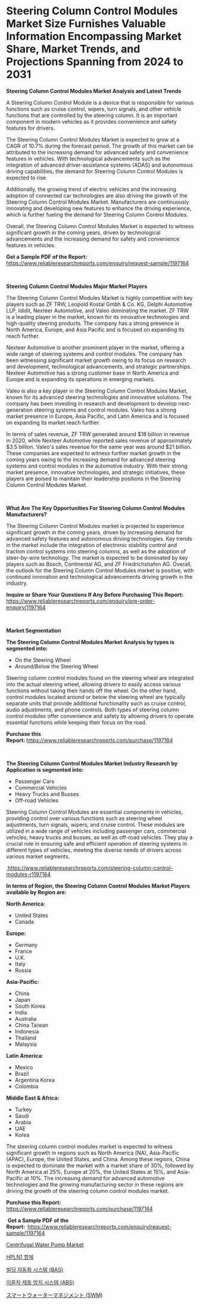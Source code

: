 <p><h1>Steering Column Control Modules Market Size Furnishes Valuable Information Encompassing Market Share, Market Trends, and Projections Spanning from 2024 to 2031</h1></p><p><strong>Steering Column Control Modules Market Analysis and Latest Trends</strong></p>
<p><p>A Steering Column Control Module is a device that is responsible for various functions such as cruise control, wipers, turn signals, and other vehicle functions that are controlled by the steering column. It is an important component in modern vehicles as it provides convenience and safety features for drivers.</p><p>The Steering Column Control Modules Market is expected to grow at a CAGR of 10.7% during the forecast period. The growth of this market can be attributed to the increasing demand for advanced safety and convenience features in vehicles. With technological advancements such as the integration of advanced driver-assistance systems (ADAS) and autonomous driving capabilities, the demand for Steering Column Control Modules is expected to rise.</p><p>Additionally, the growing trend of electric vehicles and the increasing adoption of connected car technologies are also driving the growth of the Steering Column Control Modules Market. Manufacturers are continuously innovating and developing new features to enhance the driving experience, which is further fueling the demand for Steering Column Control Modules.</p><p>Overall, the Steering Column Control Modules Market is expected to witness significant growth in the coming years, driven by technological advancements and the increasing demand for safety and convenience features in vehicles.</p></p>
<p><strong>Get a Sample PDF of the Report:&nbsp;</strong> <a href="https://www.reliableresearchreports.com/enquiry/request-sample/1197164">https://www.reliableresearchreports.com/enquiry/request-sample/1197164</a></p>
<p>&nbsp;</p>
<p><strong>Steering Column Control Modules Major Market Players</strong></p>
<p><p>The Steering Column Control Modules Market is highly competitive with key players such as ZF TRW, Leopold Kostal Gmbh & Co. KG, Delphi Automotive LLP, Ididit, Nexteer Automotive, and Valeo dominating the market. ZF TRW is a leading player in the market, known for its innovative technologies and high-quality steering products. The company has a strong presence in North America, Europe, and Asia Pacific and is focused on expanding its reach further.</p><p>Nexteer Automotive is another prominent player in the market, offering a wide range of steering systems and control modules. The company has been witnessing significant market growth owing to its focus on research and development, technological advancements, and strategic partnerships. Nexteer Automotive has a strong customer base in North America and Europe and is expanding its operations in emerging markets.</p><p>Valeo is also a key player in the Steering Column Control Modules Market, known for its advanced steering technologies and innovative solutions. The company has been investing in research and development to develop next-generation steering systems and control modules. Valeo has a strong market presence in Europe, Asia Pacific, and Latin America and is focused on expanding its market reach further.</p><p>In terms of sales revenue, ZF TRW generated around $18 billion in revenue in 2020, while Nexteer Automotive reported sales revenue of approximately $3.5 billion. Valeo's sales revenue for the same year was around $21 billion. These companies are expected to witness further market growth in the coming years owing to the increasing demand for advanced steering systems and control modules in the automotive industry. With their strong market presence, innovative technologies, and strategic initiatives, these players are poised to maintain their leadership positions in the Steering Column Control Modules Market.</p></p>
<p>&nbsp;</p>
<p><strong>What Are The Key Opportunities For Steering Column Control Modules Manufacturers?</strong></p>
<p><p>The Steering Column Control Modules market is projected to experience significant growth in the coming years, driven by increasing demand for advanced safety features and autonomous driving technologies. Key trends in the market include the integration of electronic stability control and traction control systems into steering columns, as well as the adoption of steer-by-wire technology. The market is expected to be dominated by key players such as Bosch, Continental AG, and ZF Friedrichshafen AG. Overall, the outlook for the Steering Column Control Modules market is positive, with continued innovation and technological advancements driving growth in the industry.</p></p>
<p><strong>Inquire or Share Your Questions If Any Before Purchasing This Report:</strong> <a href="https://www.reliableresearchreports.com/enquiry/pre-order-enquiry/1197164">https://www.reliableresearchreports.com/enquiry/pre-order-enquiry/1197164</a></p>
<p>&nbsp;</p>
<p><strong>Market Segmentation</strong></p>
<p><strong>The Steering Column Control Modules Market Analysis by types is segmented into:</strong></p>
<p><ul><li>On the Steering Wheel</li><li>Around/Below the Steering Wheel</li></ul></p>
<p><p>Steering column control modules found on the steering wheel are integrated into the actual steering wheel, allowing drivers to easily access various functions without taking their hands off the wheel. On the other hand, control modules located around or below the steering wheel are typically separate units that provide additional functionality such as cruise control, audio adjustments, and phone controls. Both types of steering column control modules offer convenience and safety by allowing drivers to operate essential functions while keeping their focus on the road.</p></p>
<p><strong>Purchase this Report:&nbsp;</strong><a href="https://www.reliableresearchreports.com/purchase/1197164">https://www.reliableresearchreports.com/purchase/1197164</a></p>
<p>&nbsp;</p>
<p><strong>The Steering Column Control Modules Market Industry Research by Application is segmented into:</strong></p>
<p><ul><li>Passenger Cars</li><li>Commercial Vehicles</li><li>Heavy Trucks and Busses</li><li>Off-road Vehicles</li></ul></p>
<p><p>Steering Column Control Modules are essential components in vehicles, providing control over various functions such as steering wheel adjustments, turn signals, wipers, and cruise control. These modules are utilized in a wide range of vehicles including passenger cars, commercial vehicles, heavy trucks and busses, as well as off-road vehicles. They play a crucial role in ensuring safe and efficient operation of steering systems in different types of vehicles, meeting the diverse needs of drivers across various market segments.</p></p>
<p><a href="https://www.reliableresearchreports.com/steering-column-control-modules-r1197164">&nbsp;https://www.reliableresearchreports.com/steering-column-control-modules-r1197164</a></p>
<p><strong>In terms of Region, the Steering Column Control Modules Market Players available by Region are:</strong></p>
<p>
    <p> <strong> North America: </strong>
        <ul>
            <li>United States</li>
            <li>Canada</li>
        </ul>
        </p> 
    <p> <strong> Europe: </strong>
        <ul>
            <li>Germany</li>
            <li>France</li>
            <li>U.K.</li>
            <li>Italy</li>
            <li>Russia</li>
        </ul>
        </p> 
    <p> <strong> Asia-Pacific: </strong>
        <ul>
            <li>China</li>
            <li>Japan</li>
            <li>South Korea</li>
            <li>India</li>
            <li>Australia</li>
            <li>China Taiwan</li>
            <li>Indonesia</li>
            <li>Thailand</li>
            <li>Malaysia</li>
        </ul>
        </p> 
    <p> <strong> Latin America: </strong>
        <ul>
            <li>Mexico</li>
            <li>Brazil</li>
            <li>Argentina Korea</li>
            <li>Colombia</li>
        </ul>
        </p> 
    <p> <strong> Middle East & Africa: </strong>
        <ul>
            <li>Turkey</li>
            <li>Saudi</li>
            <li>Arabia</li>
            <li>UAE</li>
            <li>Korea</li>
        </ul>
    </p>
    </p>
<p><p>The steering column control modules market is expected to witness significant growth in regions such as North America (NA), Asia-Pacific (APAC), Europe, the United States, and China. Among these regions, China is expected to dominate the market with a market share of 30%, followed by North America at 25%, Europe at 20%, the United States at 15%, and Asia-Pacific at 10%. The increasing demand for advanced automotive technologies and the growing manufacturing sector in these regions are driving the growth of the steering column control modules market.</p></p>
<p><strong>Purchase this Report: </strong><a href="https://www.reliableresearchreports.com/purchase/1197164">https://www.reliableresearchreports.com/purchase/1197164</a></p>
<p>&nbsp;<strong>Get a Sample PDF of the Report:&nbsp;&nbsp;</strong><a href="https://www.reliableresearchreports.com/enquiry/request-sample/1197164">https://www.reliableresearchreports.com/enquiry/request-sample/1197164</a></p>
<p><strong></strong></p>
<p><p><a href="https://github.com/nafiafirdania/Market-Research-Report-List-1/blob/main/centrifugal-water-pump-market.md">Centrifugal Water Pump Market</a></p><p><a href="https://medium.com/@cierrahayes645/%EA%B8%80%EB%A1%9C%EB%B2%8C-hpln1-%ED%95%AD%EC%B2%B4-%EC%8B%9C%EC%9E%A5%EC%9D%98-%ED%8F%AC%EA%B4%84%EC%A0%81-%EB%B6%84%EC%84%9D-%EC%84%B1%EC%9E%A5-%EC%B6%94%EC%84%B8-%EB%B0%8F-%EC%8B%9C%EC%9E%A5-%EC%98%88%EC%B8%A1-2024-2031-3acb5b5f6f7f">HPLN1 항체</a></p><p><a href="https://medium.com/@emmettsaynford43546/%EA%B1%B4%EB%AC%BC-%EC%9E%90%EB%8F%99%ED%99%94-%EC%8B%9C%EC%8A%A4%ED%85%9C-bas-%EC%8B%9C%EC%9E%A5-%EC%A0%84%EB%A7%9D-%EC%99%84%EC%A0%84%ED%95%9C-%EC%82%B0%EC%97%85-%EB%B6%84%EC%84%9D-2024%EB%85%84%EB%B6%80%ED%84%B0-2031%EB%85%84-b03c2fb57857">빌딩 자동화 시스템 (BAS)</a></p><p><a href="https://github.com/mpodehpw07370073/Market-Research-Report-List-2/blob/main/5921004113560.md">이륜차 제동 방지 시스템 (ABS)</a></p><p><a href="https://github.com/zjkmgcs938405/Market-Research-Report-List-2/blob/main/8033771121596.md">スマートウォーターマネジメント (SWM)</a></p></p>